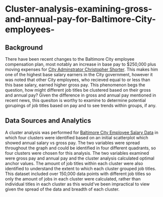 # Cluster-analysis-examining-gross-and-annual-pay-for-Baltimore-City-employees-

## Background 
There have been recent changes to the Baltimore City employee compensation plan, most notably an increase in base pay to $250,000 plus moving expenses for [City Adminstrator Christopher Shorter](https://www.baltimoresun.com/politics/bs-md-ci-city-administrator-salary-20201223-ylkd3up7bfgrrcl56p7lcqafwm-story.html). This makes him one of the highest base salary earners in the City government, however it was noted that other City employees, who recieved equal to or less than this base salary, earned higher gross pay. This phenomenon begs the question, how might different job titles be clustered based on their gross and annual pay? Given the difference in gross and annual pay mentioned in recent news, this quesiton is worthy to examine to determine potential gorupings of job titles based on pay and to see trends within groups, if any. 
## Data Sources and Analytics
A cluster analysis was performed for [Baltimore City Employee Salary Data](https://data.baltimorecity.gov/browse?category=City+Government) in which four clusters were identified based on an initial scatterplot which showed annual salary vs gross pay. The two variables were spread throughout the graph and could be identified in four different quadrants, so four clusters were chosen for this analysis. The two variables examined were gross pay and annual pay and the cluster analysis calculated optimal anchor values. The amount of job titles within each cluster were also identified to understand the extent to which each cluster grouped job titles. This dataset included over 150,000 data points with different job titles so only the amount of jobs in each cluster were calculated, rather than individual titles in each cluster as this would've been impractical to view given the spread of the data and breadth of each cluster. 
